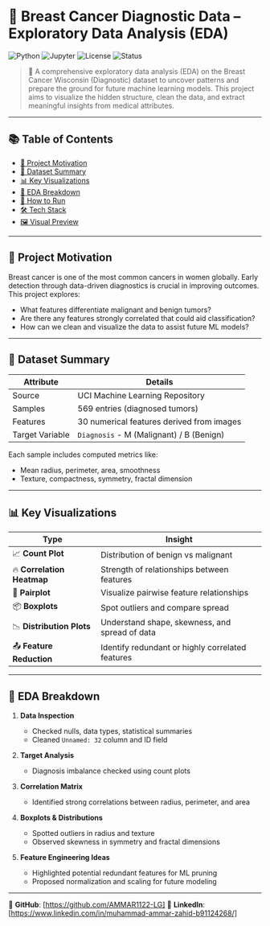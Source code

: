 # 🧬 Breast Cancer Diagnostic Data – Exploratory Data Analysis (EDA)

![Python](https://img.shields.io/badge/Python-3.9-blue)
![Jupyter](https://img.shields.io/badge/Jupyter-Notebook-orange)
![License](https://img.shields.io/github/license/AMMAR1122-LG/Real-World-EDA-Visualization)
![Status](https://img.shields.io/badge/Status-Completed-brightgreen)

> 🔬 A comprehensive exploratory data analysis (EDA) on the Breast Cancer Wisconsin (Diagnostic) dataset to uncover patterns and prepare the ground for future machine learning models. This project aims to visualize the hidden structure, clean the data, and extract meaningful insights from medical attributes.

---

## 📚 Table of Contents

- [📌 Project Motivation](#project-motivation)
- [📁 Dataset Summary](#dataset-summary)
- [📊 Key Visualizations](#key-visualizations)
- [🧠 EDA Breakdown](#eda-breakdown)
- [🚀 How to Run](#how-to-run)
- [🛠️ Tech Stack](#tech-stack)
- [🖼️ Visual Preview](#visual-preview)


---

## 📌 Project Motivation

Breast cancer is one of the most common cancers in women globally. Early detection through data-driven diagnostics is crucial in improving outcomes. This project explores:
- What features differentiate malignant and benign tumors?
- Are there any features strongly correlated that could aid classification?
- How can we clean and visualize the data to assist future ML models?

---

## 📁 Dataset Summary

| Attribute        | Details                                  |
|------------------|-------------------------------------------|
| Source           | UCI Machine Learning Repository           |
| Samples          | 569 entries (diagnosed tumors)            |
| Features         | 30 numerical features derived from images |
| Target Variable  | `Diagnosis` - M (Malignant) / B (Benign)  |

Each sample includes computed metrics like:
- Mean radius, perimeter, area, smoothness
- Texture, compactness, symmetry, fractal dimension

---

## 📊 Key Visualizations

| Type                        | Insight |
|-----------------------------|---------|
| 📈 **Count Plot**            | Distribution of benign vs malignant |
| 🔥 **Correlation Heatmap**   | Strength of relationships between features |
| 🧬 **Pairplot**              | Visualize pairwise feature relationships |
| 📦 **Boxplots**              | Spot outliers and compare spread |
| 📉 **Distribution Plots**    | Understand shape, skewness, and spread of data |
| 📤 **Feature Reduction**     | Identify redundant or highly correlated features |

---

## 🧠 EDA Breakdown

1. **Data Inspection**
   - Checked nulls, data types, statistical summaries
   - Cleaned `Unnamed: 32` column and ID field

2. **Target Analysis**
   - Diagnosis imbalance checked using count plots

3. **Correlation Matrix**
   - Identified strong correlations between radius, perimeter, and area

4. **Boxplots & Distributions**
   - Spotted outliers in radius and texture
   - Observed skewness in symmetry and fractal dimensions

5. **Feature Engineering Ideas**
   - Highlighted potential redundant features for ML pruning
   - Proposed normalization and scaling for future modeling

---

🔗 **GitHub**: [https://github.com/AMMAR1122-LG]
🔗 **LinkedIn**: [https://www.linkedin.com/in/muhammad-ammar-zahid-b91124268/]  
